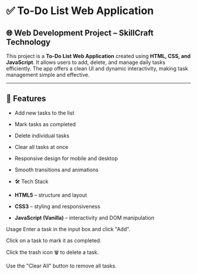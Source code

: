 # ✅ To-Do List Web Application

## 🌐 Web Development Project – SkillCraft Technology

This project is a **To-Do List Web Application** created using **HTML, CSS, and JavaScript**. It allows users to add, delete, and manage daily tasks efficiently. The app offers a clean UI and dynamic interactivity, making task management simple and effective.

---

## 🚀 Features

- Add new tasks to the list  
- Mark tasks as completed  
- Delete individual tasks  
- Clear all tasks at once  
- Responsive design for mobile and desktop  
- Smooth transitions and animations

- 🛠️ Tech Stack

- **HTML5** – structure and layout  
- **CSS3** – styling and responsiveness  
- **JavaScript (Vanilla)** – interactivity and DOM manipulation


Usage
Enter a task in the input box and click "Add".

Click on a task to mark it as completed.

Click the trash icon 🗑️ to delete a task.

Use the "Clear All" button to remove all tasks.
